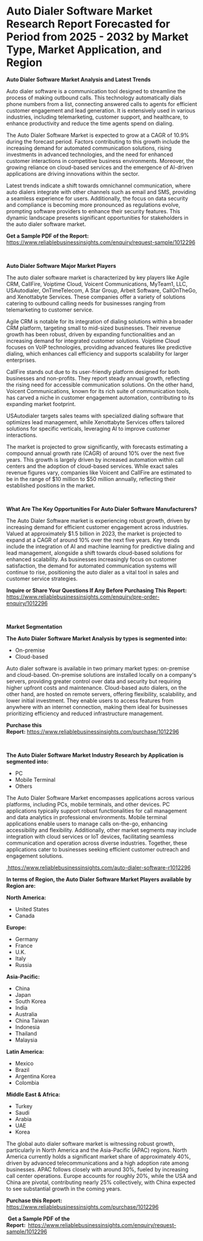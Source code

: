 <p><h1>Auto Dialer Software Market Research Report Forecasted for Period from 2025 -  2032 by Market Type, Market Application, and Region</h1></p><p><strong>Auto Dialer Software Market Analysis and Latest Trends</strong></p>
<p><p>Auto dialer software is a communication tool designed to streamline the process of making outbound calls. This technology automatically dials phone numbers from a list, connecting answered calls to agents for efficient customer engagement and lead generation. It is extensively used in various industries, including telemarketing, customer support, and healthcare, to enhance productivity and reduce the time agents spend on dialing.</p><p>The Auto Dialer Software Market is expected to grow at a CAGR of 10.9% during the forecast period. Factors contributing to this growth include the increasing demand for automated communication solutions, rising investments in advanced technologies, and the need for enhanced customer interactions in competitive business environments. Moreover, the growing reliance on cloud-based services and the emergence of AI-driven applications are driving innovations within the sector.</p><p>Latest trends indicate a shift towards omnichannel communication, where auto dialers integrate with other channels such as email and SMS, providing a seamless experience for users. Additionally, the focus on data security and compliance is becoming more pronounced as regulations evolve, prompting software providers to enhance their security features. This dynamic landscape presents significant opportunities for stakeholders in the auto dialer software market.</p></p>
<p><strong>Get a Sample PDF of the Report:&nbsp;</strong> <a href="https://www.reliablebusinessinsights.com/enquiry/request-sample/1012296?utm_campaign=3215&utm_medium=2&utm_source=Github&utm_content=ia&utm_term=16042025&utm_id=auto-dialer-software">https://www.reliablebusinessinsights.com/enquiry/request-sample/1012296</a></p>
<p>&nbsp;</p>
<p><strong>Auto Dialer Software Major Market Players</strong></p>
<p><p>The auto dialer software market is characterized by key players like Agile CRM, CallFire, Voiptime Cloud, Voicent Communications, MyTeam1, LLC, USAutodialer, OnTimeTelecom, A Star Group, Arbeit Software, CallOnTheGo, and Xenottabyte Services. These companies offer a variety of solutions catering to outbound calling needs for businesses ranging from telemarketing to customer service.</p><p>Agile CRM is notable for its integration of dialing solutions within a broader CRM platform, targeting small to mid-sized businesses. Their revenue growth has been robust, driven by expanding functionalities and an increasing demand for integrated customer solutions. Voiptime Cloud focuses on VoIP technologies, providing advanced features like predictive dialing, which enhances call efficiency and supports scalability for larger enterprises.</p><p>CallFire stands out due to its user-friendly platform designed for both businesses and non-profits. They report steady annual growth, reflecting the rising need for accessible communication solutions. On the other hand, Voicent Communications, known for its rich suite of communication tools, has carved a niche in customer engagement automation, contributing to its expanding market footprint.</p><p>USAutodialer targets sales teams with specialized dialing software that optimizes lead management, while Xenottabyte Services offers tailored solutions for specific verticals, leveraging AI to improve customer interactions.</p><p>The market is projected to grow significantly, with forecasts estimating a compound annual growth rate (CAGR) of around 10% over the next five years. This growth is largely driven by increased automation within call centers and the adoption of cloud-based services. While exact sales revenue figures vary, companies like Voicent and CallFire are estimated to be in the range of $10 million to $50 million annually, reflecting their established positions in the market.</p></p>
<p>&nbsp;</p>
<p><strong>What Are The Key Opportunities For Auto Dialer Software Manufacturers?</strong></p>
<p><p>The Auto Dialer Software market is experiencing robust growth, driven by increasing demand for efficient customer engagement across industries. Valued at approximately $1.5 billion in 2023, the market is projected to expand at a CAGR of around 10% over the next five years. Key trends include the integration of AI and machine learning for predictive dialing and lead management, alongside a shift towards cloud-based solutions for enhanced scalability. As businesses increasingly focus on customer satisfaction, the demand for automated communication systems will continue to rise, positioning the auto dialer as a vital tool in sales and customer service strategies.</p></p>
<p><strong>Inquire or Share Your Questions If Any Before Purchasing This Report:</strong> <a href="https://www.reliablebusinessinsights.com/enquiry/pre-order-enquiry/1012296?utm_campaign=3215&utm_medium=2&utm_source=Github&utm_content=ia&utm_term=16042025&utm_id=auto-dialer-software">https://www.reliablebusinessinsights.com/enquiry/pre-order-enquiry/1012296</a></p>
<p>&nbsp;</p>
<p><strong>Market Segmentation</strong></p>
<p><strong>The Auto Dialer Software Market Analysis by types is segmented into:</strong></p>
<p><ul><li>On-premise</li><li>Cloud-based</li></ul></p>
<p><p>Auto dialer software is available in two primary market types: on-premise and cloud-based. On-premise solutions are installed locally on a company's servers, providing greater control over data and security but requiring higher upfront costs and maintenance. Cloud-based auto dialers, on the other hand, are hosted on remote servers, offering flexibility, scalability, and lower initial investment. They enable users to access features from anywhere with an internet connection, making them ideal for businesses prioritizing efficiency and reduced infrastructure management.</p></p>
<p><strong>Purchase this Report:&nbsp;</strong><a href="https://www.reliablebusinessinsights.com/purchase/1012296?utm_campaign=3215&utm_medium=2&utm_source=Github&utm_content=ia&utm_term=16042025&utm_id=auto-dialer-software">https://www.reliablebusinessinsights.com/purchase/1012296</a></p>
<p>&nbsp;</p>
<p><strong>The Auto Dialer Software Market Industry Research by Application is segmented into:</strong></p>
<p><ul><li>PC</li><li>Mobile Terminal</li><li>Others</li></ul></p>
<p><p>The Auto Dialer Software Market encompasses applications across various platforms, including PCs, mobile terminals, and other devices. PC applications typically support robust functionalities for call management and data analytics in professional environments. Mobile terminal applications enable users to manage calls on-the-go, enhancing accessibility and flexibility. Additionally, other market segments may include integration with cloud services or IoT devices, facilitating seamless communication and operation across diverse industries. Together, these applications cater to businesses seeking efficient customer outreach and engagement solutions.</p></p>
<p><a href="https://www.reliablebusinessinsights.com/auto-dialer-software-r1012296?utm_campaign=3215&utm_medium=2&utm_source=Github&utm_content=ia&utm_term=16042025&utm_id=auto-dialer-software">&nbsp;https://www.reliablebusinessinsights.com/auto-dialer-software-r1012296</a></p>
<p><strong>In terms of Region, the Auto Dialer Software Market Players available by Region are:</strong></p>
<p>
    <p> <strong> North America: </strong>
        <ul>
            <li>United States</li>
            <li>Canada</li>
        </ul>
        </p> 
    <p> <strong> Europe: </strong>
        <ul>
            <li>Germany</li>
            <li>France</li>
            <li>U.K.</li>
            <li>Italy</li>
            <li>Russia</li>
        </ul>
        </p> 
    <p> <strong> Asia-Pacific: </strong>
        <ul>
            <li>China</li>
            <li>Japan</li>
            <li>South Korea</li>
            <li>India</li>
            <li>Australia</li>
            <li>China Taiwan</li>
            <li>Indonesia</li>
            <li>Thailand</li>
            <li>Malaysia</li>
        </ul>
        </p> 
    <p> <strong> Latin America: </strong>
        <ul>
            <li>Mexico</li>
            <li>Brazil</li>
            <li>Argentina Korea</li>
            <li>Colombia</li>
        </ul>
        </p> 
    <p> <strong> Middle East & Africa: </strong>
        <ul>
            <li>Turkey</li>
            <li>Saudi</li>
            <li>Arabia</li>
            <li>UAE</li>
            <li>Korea</li>
        </ul>
    </p>
    </p>
<p><p>The global auto dialer software market is witnessing robust growth, particularly in North America and the Asia-Pacific (APAC) regions. North America currently holds a significant market share of approximately 40%, driven by advanced telecommunications and a high adoption rate among businesses. APAC follows closely with around 30%, fueled by increasing call center operations. Europe accounts for roughly 20%, while the USA and China are pivotal, contributing nearly 25% collectively, with China expected to see substantial growth in the coming years.</p></p>
<p><strong>Purchase this Report: </strong><a href="https://www.reliablebusinessinsights.com/purchase/1012296?utm_campaign=3215&utm_medium=2&utm_source=Github&utm_content=ia&utm_term=16042025&utm_id=auto-dialer-software">https://www.reliablebusinessinsights.com/purchase/1012296</a></p>
<p>&nbsp;<strong>Get a Sample PDF of the Report:&nbsp;&nbsp;</strong><a href="https://www.reliablebusinessinsights.com/enquiry/request-sample/1012296?utm_campaign=3215&utm_medium=2&utm_source=Github&utm_content=ia&utm_term=16042025&utm_id=auto-dialer-software">https://www.reliablebusinessinsights.com/enquiry/request-sample/1012296</a></p>
<p><strong></strong></p>
<p><p></p><p></p><p></p></p>